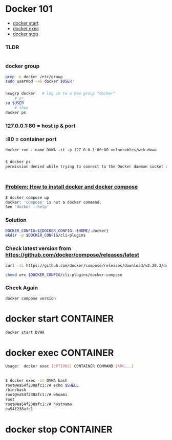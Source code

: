 # Docker 101

- [docker start](#docker-start-container)
- [docker exec](#docker-exec-container)
- [docker stop](#docker-stop-container)

### TLDR
```

```
### docker group
```sh
grep -n docker /etc/group
sudo usermod -aG docker $USER
```

###
```sh
newgrp docker   # log in to a new group "docker"
    # or
su $USER
    # then
docker ps
```
### 127.0.0.1:80 = host ip & port
### :80 = container port
```
docker run --name DVWA -it -p 127.0.0.1:80:80 vulnerables/web-dvwa
```

### 
```sh
$ docker ps
permission denied while trying to connect to the Docker daemon socket at unix:///var/run/docker.sock: Get "http://%2Fvar%2Frun%2Fdocker.sock/v1.24/containers/json": dial unix /var/run/docker.sock: connect: permission denied
```
### 
```sh

```
### [Problem: How to install docker and docker compose](https://askubuntu.com/questions/1424118/how-to-install-docker-and-docker-compose-on-ubutntu-22-04)
```sh
$ docker compose up
docker: 'compose' is not a docker command.
See 'docker --help'
```
### Solution
```sh
DOCKER_CONFIG=${DOCKER_CONFIG:-$HOME/.docker}
mkdir -p $DOCKER_CONFIG/cli-plugins
```

### Check latest version from https://github.com/docker/compose/releases/latest
```sh
curl -sL https://github.com/docker/compose/releases/download/v2.20.3/docker-compose-linux-x86_64 -o $DOCKER_CONFIG/cli-plugins/docker-compose

chmod u+x $DOCKER_CONFIG/cli-plugins/docker-compose
```

### Check Again
```
docker compose version
```

# docker start CONTAINER
```sh
docker start DVWA
```

# docker exec CONTAINER
```sh
Usage:  docker exec [OPTIONS] CONTAINER COMMAND [ARG...]
```

## 
```sh
$ docker exec -it DVWA bash
root@ea54f238afc1:/# echo $SHELL
/bin/bash
root@ea54f238afc1:/# whoami
root
root@ea54f238afc1:/# hostname
ea54f238afc1
```


# docker stop CONTAINER

### 
```sh

```
